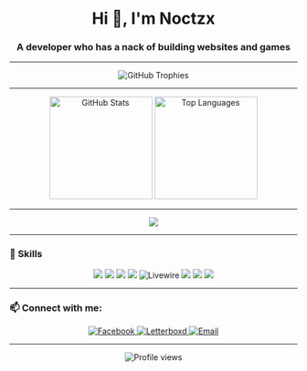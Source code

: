 <!-- Profile Header -->
<h1 align="center">Hi 👋, I'm Noctzx</h1>
<h3 align="center">A developer who has a nack of building websites and games</h3>

---

<!-- GitHub Trophies -->
<p align="center">
  <img src="https://github-profile-trophy.vercel.app/?username=nocts2224&theme=onedark&margin-w=10&margin-h=10&no-frame=true#gh-dark-mode-only" alt="GitHub Trophies" />
</p>

---

<!-- GitHub Stats -->
<p align="center">
  <img height="180em" src="https://github-readme-stats.vercel.app/api?username=nocts2224&show_icons=true&theme=onedark&hide_border=true#gh-dark-mode-only" alt="GitHub Stats" />
  <img height="180em" src="https://github-readme-stats.vercel.app/api/top-langs/?username=nocts2224&layout=compact&theme=onedark&hide_border=true#gh-dark-mode-only" alt="Top Languages" />
</p>

---

<!-- GitHub Streak Stats -->
<p align="center">
 <img src="https://streak-stats.demolab.com?user=nocts2224&theme=onedark&hide_border=true" />
</p>

---

<!-- Skills Section -->
### 🧠 Skills
<p align="center">
  <img src="https://img.shields.io/badge/Java-%23ED8B00.svg?style=for-the-badge&logo=openjdk&logoColor=white" />
  <img src="https://img.shields.io/badge/PHP-%23777BB4.svg?style=for-the-badge&logo=php&logoColor=white" />
  <img src="https://img.shields.io/badge/JavaScript-%23F7DF1E.svg?style=for-the-badge&logo=javascript&logoColor=black" />
  <img src="https://img.shields.io/badge/Laravel-%23FF2D20.svg?style=for-the-badge&logo=laravel&logoColor=white" />
  <img src="https://img.shields.io/badge/Livewire-%23EB5286.svg?style=for-the-badge&logoColor=white" alt="Livewire" />
  <img src="https://img.shields.io/badge/Vue.js-%234FC08D.svg?style=for-the-badge&logo=vue.js&logoColor=white" />
  <img src="https://img.shields.io/badge/Flutter-%2302569B.svg?style=for-the-badge&logo=flutter&logoColor=white" />
  <img src="https://img.shields.io/badge/and_more-555555?style=for-the-badge" />
</p>

---

<!-- Contact -->
### 📫 Connect with me:
<p align="center">

  <!-- Facebook -->
  <a href="https://www.facebook.com/LJ Lumantas" target="_blank">
    <img src="https://img.shields.io/badge/Facebook-1877F2?style=for-the-badge&logo=facebook&logoColor=white" alt="Facebook" />
  </a>

  <!-- Letterboxd -->
  <a href="https://letterboxd.com/rmagallanez" target="_blank">
    <img src="https://img.shields.io/badge/Letterboxd-00D735?style=for-the-badge&logo=letterboxd&logoColor=white" alt="Letterboxd" />
  </a>

  <!-- Email -->
  <a href="mailto:ljgabrielle2224@gmail.com" target="_blank">
    <img src="https://img.shields.io/badge/Email-D14836?style=for-the-badge&logo=gmail&logoColor=white" alt="Email" />
  </a>

</p>

---

<!-- Footer -->
<p align="center">
  <img src="https://komarev.com/ghpvc/?username=nocts2224&label=Profile%20Views&color=blue&style=flat-square" alt="Profile views" />
</p>
